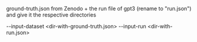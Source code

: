 ground-truth.json from Zenodo + the run file of gpt3 (rename to "run.json") and give it the respective directories

--input-dataset <dir-with-ground-truth.json> --input-run <dir-with-run.json>
